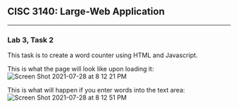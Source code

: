 ## CISC 3140: Large-Web Application
***
### Lab 3, Task 2

This task is to create a word counter using HTML and Javascript. 

This is what the page will look like upon loading it:
![Screen Shot 2021-07-28 at 8 12 21 PM](https://user-images.githubusercontent.com/87283935/127412352-d806ddd2-3734-4885-8316-f783e6186736.png)


This is what will happen if you enter words into the text area:
![Screen Shot 2021-07-28 at 8 12 51 PM](https://user-images.githubusercontent.com/87283935/127412422-0af5d6af-5482-42be-9c09-688d01a4ab42.png)
